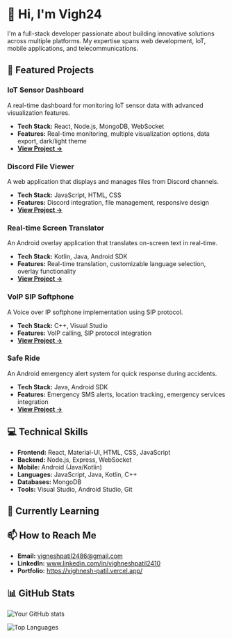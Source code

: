 # 👋 Hi, I'm Vigh24

I'm a full-stack developer passionate about building innovative solutions across multiple platforms. My expertise spans web development, IoT, mobile applications, and telecommunications.

## 🚀 Featured Projects

### IoT Sensor Dashboard
A real-time dashboard for monitoring IoT sensor data with advanced visualization features.
- **Tech Stack:** React, Node.js, MongoDB, WebSocket
- **Features:** Real-time monitoring, multiple visualization options, data export, dark/light theme
- **[View Project →]([link-to-project](https://github.com/Vigh24/iot-sensor-dashboard.git))**

### Discord File Viewer
A web application that displays and manages files from Discord channels.
- **Tech Stack:** JavaScript, HTML, CSS
- **Features:** Discord integration, file management, responsive design
- **[View Project →]([link-to-project](https://github.com/Vigh24/game-search.git))**

### Real-time Screen Translator
An Android overlay application that translates on-screen text in real-time.
- **Tech Stack:** Kotlin, Java, Android SDK
- **Features:** Real-time translation, customizable language selection, overlay functionality
- **[View Project →]([link-to-project](https://github.com/Vigh24/apnibhasha.git))**

### VoIP SIP Softphone
A Voice over IP softphone implementation using SIP protocol.
- **Tech Stack:** C++, Visual Studio
- **Features:** VoIP calling, SIP protocol integration
- **[View Project →]([link-to-project](https://github.com/Vigh24/Test-era-SIP.git))**

### Safe Ride
An Android emergency alert system for quick response during accidents.
- **Tech Stack:** Java, Android SDK
- **Features:** Emergency SMS alerts, location tracking, emergency services integration
- **[View Project →]([link-to-project](https://github.com/Vigh24/Safe-Ridee.git))**

## 💻 Technical Skills

- **Frontend:** React, Material-UI, HTML, CSS, JavaScript
- **Backend:** Node.js, Express, WebSocket
- **Mobile:** Android (Java/Kotlin)
- **Languages:** JavaScript, Java, Kotlin, C++
- **Databases:** MongoDB
- **Tools:** Visual Studio, Android Studio, Git

## 🌱 Currently Learning


## 📫 How to Reach Me
- **Email:** vigneshpatil2486@gmail.com
- **LinkedIn:** www.linkedin.com/in/vighneshpatil2410
- **Portfolio:** https://vighnesh-patil.vercel.app/

## 📊 GitHub Stats

![Your GitHub stats](https://github-readme-stats.vercel.app/api?username=Vigh24&show_icons=true&theme=dark)

![Top Languages](https://github-readme-stats.vercel.app/api/top-langs/?username=Vigh24&layout=compact&theme=dark) 
